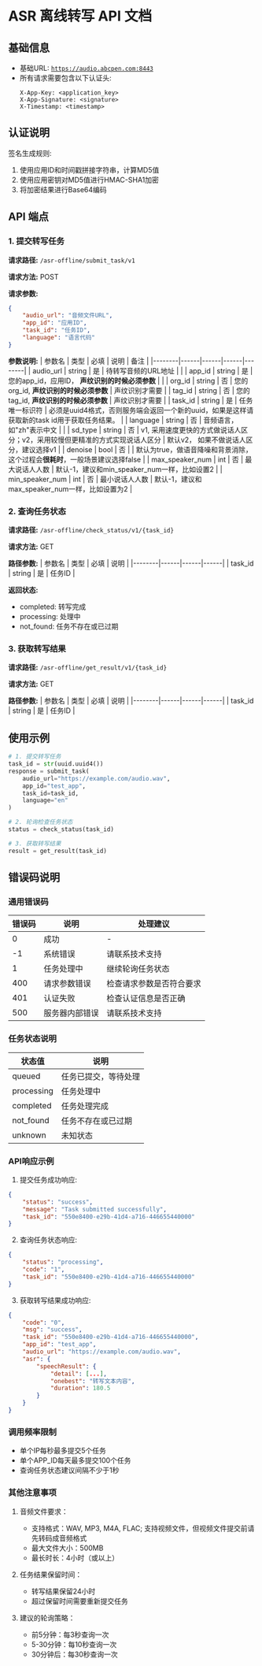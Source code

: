 # ASR 离线转写 API 文档

## 基础信息

- 基础URL: [`https://audio.abcpen.com:8443`](https://audio.abcpen.com:8443)
- 所有请求需要包含以下认证头:
  ```
  X-App-Key: <application_key>
  X-App-Signature: <signature>
  X-Timestamp: <timestamp>
  ```

## 认证说明

签名生成规则:
1. 使用应用ID和时间戳拼接字符串，计算MD5值
2. 使用应用密钥对MD5值进行HMAC-SHA1加密
3. 将加密结果进行Base64编码

## API 端点

### 1. 提交转写任务

**请求路径:** `/asr-offline/submit_task/v1`

**请求方法:** POST

**请求参数:**
```json
{
    "audio_url": "音频文件URL",
    "app_id": "应用ID",
    "task_id": "任务ID",
    "language": "语言代码"
}
```

**参数说明:**
| 参数名 | 类型 | 必填 | 说明 | 备注 |
|--------|------|------|------|--------|
| audio_url | string | 是 | 待转写音频的URL地址 |  |
| app_id | string | 是 | 您的app_id，应用ID， **声纹识别的时候必须参数** |  |
| org_id | string | 否 | 您的org_id, **声纹识别的时候必须参数** | 声纹识别才需要 |
| tag_id | string | 否 | 您的tag_id, **声纹识别的时候必须参数** | 声纹识别才需要 |
| task_id | string | 是 | 任务唯一标识符 | 必须是uuid4格式，否则服务端会返回一个新的uuid，如果是这样请获取新的task id用于获取任务结果。 |
| language | string | 否 | 音频语言，如"zh"表示中文 |  |
| sd_type | string | 否 | v1, 采用速度更快的方式做说话人区分；v2，采用较慢但更精准的方式实现说话人区分 | 默认v2， 如果不做说话人区分，建议选择v1 |
| denoise | bool | 否 |  | 默认为true，做语音降噪和背景消除，这个过程会**很耗时**，一般场景建议选择false |
| max_speaker_num | int | 否 | 最大说话人人数 | 默认-1，建议和min_speaker_num一样，比如设置2 |
| min_speaker_num | int | 否 | 最小说话人人数 | 默认-1，建议和max_speaker_num一样，比如设置为2 |

### 2. 查询任务状态

**请求路径:** `/asr-offline/check_status/v1/{task_id}`

**请求方法:** GET

**路径参数:**
| 参数名 | 类型 | 必填 | 说明 |
|--------|------|------|------|
| task_id | string | 是 | 任务ID |

**返回状态:**
- completed: 转写完成
- processing: 处理中
- not_found: 任务不存在或已过期

### 3. 获取转写结果

**请求路径:** `/asr-offline/get_result/v1/{task_id}`

**请求方法:** GET

**路径参数:**
| 参数名 | 类型 | 必填 | 说明 |
|--------|------|------|------|
| task_id | string | 是 | 任务ID |

## 使用示例

```python
# 1. 提交转写任务
task_id = str(uuid.uuid4())
response = submit_task(
    audio_url="https://example.com/audio.wav",
    app_id="test_app",
    task_id=task_id,
    language="en"
)

# 2. 轮询检查任务状态
status = check_status(task_id)

# 3. 获取转写结果
result = get_result(task_id)
```

## 错误码说明

### 通用错误码
| 错误码 | 说明 | 处理建议 |
|--------|------|----------|
| 0 | 成功 | - |
| -1 | 系统错误 | 请联系技术支持 |
| 1 | 任务处理中 | 继续轮询任务状态 |
| 400 | 请求参数错误 | 检查请求参数是否符合要求 |
| 401 | 认证失败 | 检查认证信息是否正确 |
| 500 | 服务器内部错误 | 请联系技术支持 |

### 任务状态说明
| 状态值 | 说明 |
|--------|------|
| queued | 任务已提交，等待处理 |
| processing | 任务处理中 |
| completed | 任务处理完成 |
| not_found | 任务不存在或已过期 |
| unknown | 未知状态 |

### API响应示例

1. 提交任务成功响应:
```json
{
    "status": "success",
    "message": "Task submitted successfully",
    "task_id": "550e8400-e29b-41d4-a716-446655440000"
}
```

2. 查询任务状态响应:
```json
{
    "status": "processing",
    "code": "1",
    "task_id": "550e8400-e29b-41d4-a716-446655440000"
}
```

3. 获取转写结果成功响应:
```json
{
    "code": "0",
    "msg": "success",
    "task_id": "550e8400-e29b-41d4-a716-446655440000",
    "app_id": "test_app",
    "audio_url": "https://example.com/audio.wav",
    "asr": {
        "speechResult": {
            "detail": [...],
            "onebest": "转写文本内容",
            "duration": 180.5
        }
    }
}
```

### 调用频率限制
- 单个IP每秒最多提交5个任务
- 单个APP_ID每天最多提交100个任务
- 查询任务状态建议间隔不少于1秒

### 其他注意事项
1. 音频文件要求：
   - 支持格式：WAV, MP3, M4A, FLAC; 支持视频文件，但视频文件提交前请先转码成音频格式
   - 最大文件大小：500MB
   - 最长时长：4小时（或以上）

2. 任务结果保留时间：
   - 转写结果保留24小时
   - 超过保留时间需要重新提交任务

3. 建议的轮询策略：
   - 前5分钟：每3秒查询一次
   - 5-30分钟：每10秒查询一次
   - 30分钟后：每30秒查询一次
